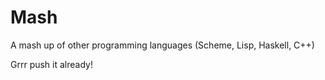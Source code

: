 # Mash
A mash up of other programming languages (Scheme, Lisp, Haskell, C++)

Grrr push it already!
